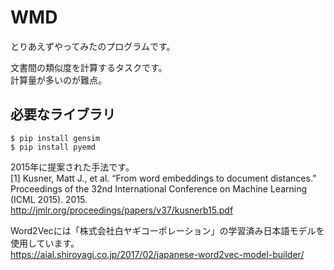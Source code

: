 # WMD
とりあえずやってみたのプログラムです。


文書間の類似度を計算するタスクです。  
計算量が多いのが難点。

## 必要なライブラリ
`$ pip install gensim`  
`$ pip install pyemd`

2015年に提案された手法です。  
[1] Kusner, Matt J., et al. “From word embeddings to document distances.” Proceedings of the 32nd International Conference on Machine Learning (ICML 2015). 2015.  
http://jmlr.org/proceedings/papers/v37/kusnerb15.pdf

Word2Vecには「株式会社白ヤギコーポレーション」の学習済み日本語モデルを使用しています。  
https://aial.shiroyagi.co.jp/2017/02/japanese-word2vec-model-builder/
